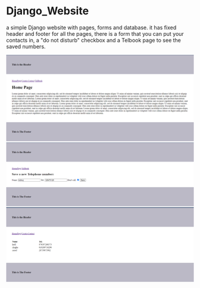 # Django_Website
a simple Django website with pages, forms and database.
it has fixed header and footer for all the pages, there is a form that you can put your contacts in, a "do not disturb" checkbox and a Telbook page to see the saved numbers.


<img src="1.PNG">
<img src="2.PNG">
<img src="3.PNG">
